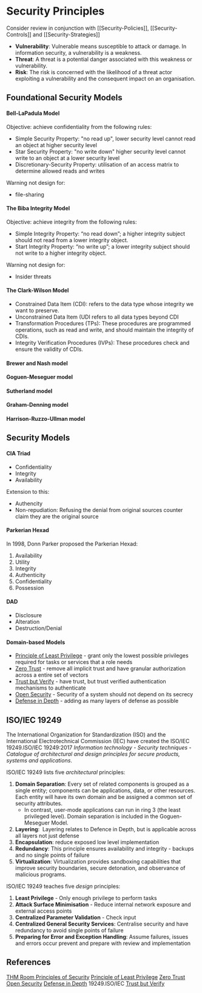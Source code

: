 # Security Principles

Consider review in conjunction with [[Security-Policies]], [[Security-Controls]]  and [[Security-Strategies]]

- **Vulnerability**: Vulnerable means susceptible to attack or damage. In information security, a vulnerability is a weakness.
- **Threat**: A threat is a potential danger associated with this weakness or vulnerability.
- **Risk**: The risk is concerned with the likelihood of a threat actor exploiting a vulnerability and the consequent impact on an organisation.

## Foundational Security Models

#### Bell-LaPadula Model

Objective: achieve confidentiality from the following rules:
- Simple Security Property: "no read up", lower security level cannot read an object at higher security level
- Star Security Property: "no write down" higher security level cannot write to an object at a lower security level
- Discretionary-Security Property: utilisation of an access matrix to determine allowed reads and writes 

Warning not design for:
- file-sharing

#### The Biba Integrity Model

Objective: achieve integrity from the following rules:
- Simple Integrity Property: “no read down”; a higher integrity subject should not read from a lower integrity object.
- Start Integrity Property:  “no write up”; a lower integrity subject should not write to a higher integrity object.

Warning not design for:
- Insider threats

#### The Clark-Wilson Model

- Constrained Data Item (CDI):  refers to the data type whose integrity we want to preserve.
- Unconstrained Data Item (UDI refers to all data types beyond CDI
- Transformation Procedures (TPs): These procedures are programmed operations, such as read and write, and should maintain the integrity of CDIs.
- Integrity Verification Procedures (IVPs): These procedures check and ensure the validity of CDIs.


#### Brewer and Nash model
#### Goguen-Meseguer model
#### Sutherland model
#### Graham-Denning model
#### Harrison-Ruzzo-Ullman model

## Security Models 

####  CIA Triad

- Confidentiality
- Integrity
- Availability

Extension to this:
- Authencity 
- Non-repudiation: Refusing the denial from original sources counter claim they are the original source

#### Parkerian Hexad

In 1998, Donn Parker proposed the Parkerian Hexad:

1.  Availability
2.  Utility
3.  Integrity
4.  Authenticity
5.  Confidentiality
6.  Possession

####  DAD

- Disclosure
- Alteration
- Destruction/Denial

#### Domain-based Models

- [Principle of Least Privilege](https://en.wikipedia.org/wiki/Principle_of_least_privilege) - grant only the lowest possible privileges required for tasks or services that a role needs
- [Zero Trust](https://en.wikipedia.org/wiki/Zero_trust_security_model) - remove all implicit trust and have granular authorization across a entire set of vectors 
- [Trust but Verify](https://en.wikipedia.org/wiki/Trust,_but_verify) - have trust, but trust verified authentication mechanisms to authenticate
- [Open Security](https://en.wikipedia.org/wiki/Open_security) - Security of a system should not depend on its secrecy 
- [Defense in Depth](https://en.wikipedia.org/wiki/Defense_in_depth_(computing)) - adding as many layers of defense as possible  

## ISO/IEC 19249



The International Organization for Standardization (ISO) and the International Electrotechnical Commission (IEC) have created the ISO/IEC 19249.ISO/IEC 19249:2017 _Information technology - Security techniques - Catalogue of architectural and design principles for secure products, systems and applications_. 

ISO/IEC 19249 lists five _architectural_ principles:

1. **Domain Separation**: Every set of related components is grouped as a single entity; components can be applications, data, or other resources. Each entity will have its own domain and be assigned a common set of security attributes.
	- In contrast, user-mode applications can run in ring 3 (the least privileged level). Domain separation is included in the Goguen-Meseguer Model.
2. **Layering**:  Layering relates to Defence in Depth, but is applicable across all layers not just defense
3. **Encapsulation**: reduce exposed low level implementation
4. **Redundancy**: This principle ensures availability and integrity - backups and no single points of failure
5. **Virtualization**: Virtualization provides sandboxing capabilities that improve security boundaries, secure detonation, and observance of malicious programs.

ISO/IEC 19249 teaches five _design_ principles:

1. **Least Privilege** - Only enough privilege to perform tasks
2. **Attack Surface Minimisation** - Reduce internal network exposure and external access points 
3. **Centralized Parameter Validation** - Check input
4. **Centralized General Security Services**: Centralise security and have redundancy to avoid single points of failure
5. **Preparing for Error and Exception Handling**: Assume failures, issues and errors occur prevent and prepare with review and implementation 


## References

[THM Room Principles of Security](https://tryhackme.com/room/principlesofsecurity)
[Principle of Least Privilege](https://en.wikipedia.org/wiki/Principle_of_least_privilege)
[Zero Trust](https://en.wikipedia.org/wiki/Zero_trust_security_model)
[Open Security](https://en.wikipedia.org/wiki/Open_security)
[Defense in Depth](https://en.wikipedia.org/wiki/Defense_in_depth_(computing))
19249.ISO/IEC
[Trust but Verify](https://en.wikipedia.org/wiki/Trust,_but_verify)